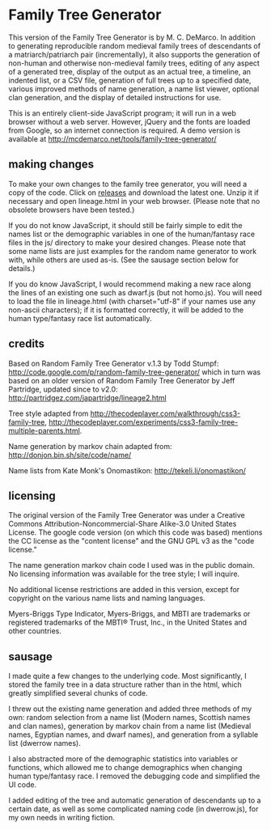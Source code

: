 Family Tree Generator
=====================

This version of the Family Tree Generator is by M. C. DeMarco.  In addition to generating reproducible random medieval family trees of descendants of a matriarch/patriarch pair (incrementally), it also supports the generation of non-human and otherwise non-medieval family trees, editing of any aspect of a generated tree, display of the output as an actual tree, a timeline, an indented list, or a CSV file, generation of full trees up to a specified date, various improved methods of name generation, a name list viewer, optional clan generation, and the display of detailed instructions for use.

This is an entirely client-side JavaScript program; it will run in a web browser without a web server.  However, jQuery and the fonts are loaded from Google, so an internet connection is required.  A demo version is available at http://mcdemarco.net/tools/family-tree-generator/



making changes
--------------

To make your own changes to the family tree generator, you will need a copy of the code.  Click on [releases](https://github.com/mcdemarco/family-tree-generator/releases) and download the latest one.  Unzip it if necessary and open lineage.html in your web browser.  (Please note that no obsolete browsers have been tested.)

If you do not know JavaScript, it should still be fairly simple to edit the names list or the demographic variables in one of the human/fantasy race files in the js/ directory to make your desired changes.  Please note that some name lists are just examples for the random name generator to work with, while others are used as-is.  (See the sausage section below for details.)

If you do know JavaScript, I would recommend making a new race along the lines of an existing one such as dwarf.js (but not homo.js).  You will need to load the file in lineage.html (with charset="utf-8" if your names use any non-ascii characters); if it is formatted correctly, it will be added to the human type/fantasy race list automatically.


credits
-------

Based on Random Family Tree Generator v.1.3  by Todd Stumpf:
http://code.google.com/p/random-family-tree-generator/
which in turn was based on an older version of Random Family Tree Generator
by Jeff Partridge, updated since to v2.0: http://partridgez.com/japartridge/lineage2.html

Tree style adapted from http://thecodeplayer.com/walkthrough/css3-family-tree, 
http://thecodeplayer.com/experiments/css3-family-tree-multiple-parents.html.

Name generation by markov chain adapted from: http://donjon.bin.sh/site/code/name/

Name lists from Kate Monk's Onomastikon:  http://tekeli.li/onomastikon/



licensing
---------

The original version of the Family Tree Generator was under a Creative Commons Attribution-Noncommercial-Share Alike-3.0 United States License.
The google code version (on which this code was based) mentions the CC license as the "content license" and the GNU GPL v3 as the "code license."

The name generation markov chain code I used was in the public domain.
No licensing information was available for the tree style; I will inquire.

No additional license restrictions are added in this version, except for copyright on the various name lists and naming languages.

Myers-Briggs Type Indicator, Myers-Briggs, and MBTI are trademarks or registered trademarks of the MBTI® Trust, Inc., in the United States and other countries.





sausage
-------

I made quite a few changes to the underlying code.  Most significantly, I stored the family tree in a data structure rather than in the html, which greatly simplified several chunks of code.

I threw out the existing name generation and added three methods of my own:  random selection from a name list (Modern names, Scottish names and clan names), generation by markov chain from a name list (Medieval names, Egyptian names, and dwarf names), and generation from a syllable list (dwerrow names).

I also abstracted more of the demographic statistics into variables or functions, which allowed me to change demographics when changing human type/fantasy race.  I removed the debugging code and simplified the UI code.

I added editing of the tree and automatic generation of descendants up to a certain date, as well as some complicated naming code (in dwerrow.js), for my own needs in writing fiction.

